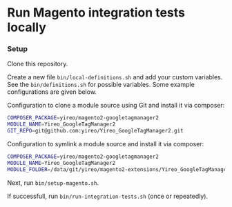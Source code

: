 # Run Magento integration tests locally

### Setup
Clone this repository.

Create a new file `bin/local-definitions.sh` and add your custom variables. See the `bin/definitions.sh` for possible
variables. Some example configurations are given below.

Configuration to clone a module source using Git and install it via composer:
```bash
COMPOSER_PACKAGE=yireo/magento2-googletagmanager2
MODULE_NAME=Yireo_GoogleTagManager2
GIT_REPO=git@github.com:yireo/Yireo_GoogleTagManager2.git
```

Configuration to symlink a module source and install it via composer:
```bash
COMPOSER_PACKAGE=yireo/magento2-googletagmanager2
MODULE_NAME=Yireo_GoogleTagManager2
MODULE_FOLDER=/data/git/yireo/magento2-extensions/Yireo_GoogleTagManager2/
```

Next, run `bin/setup-magento.sh`.

If successfull, run `bin/run-integration-tests.sh` (once or repeatedly).
